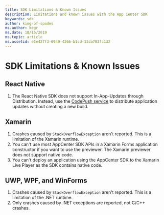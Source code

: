 ```yaml
---
title: SDK Limitations & Known Issues
description: Limitations and known issues with the App Center SDK
keywords: sdk
author: king-of-spades
ms.author: kegr
ms.date: 10/16/2019
ms.topic: article
ms.assetid: e1e427f3-6949-4266-b1cd-13da703fc132
---
```


# SDK Limitations & Known Issues

## React Native

1. The React Native SDK does not support In-App-Updates through Distribution. Instead, use the [CodePush service](https://microsoft.github.io/code-push/) to distribute application updates without creating a new build.

## Xamarin

1. Crashes caused by `StackOverflowException` aren't reported. This is a limitation of the Xamarin runtime.
2. You can't use most AppCenter SDK APIs in a Xamarin Forms application constructor if you want to use the previewer. The Xamarin previewer does not support native code.
3. You can't deploy an application using the AppCenter SDK to the Xamarin Live Player as the SDK contains native code.

## UWP, WPF, and WinForms

1. Crashes caused by `StackOverflowException` aren't reported. This is a limitation of the .NET runtime.
2. Only crashes caused by .NET exceptions are reported, not C/C++ crashes.
